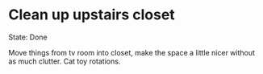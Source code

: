 # Clean up upstairs closet

State: Done

Move things from tv room into closet, make the space a little nicer without as much clutter. Cat toy rotations.